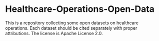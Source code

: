# Healthcare-Operations-Open-Data
This is a repository collecting some open datasets on healthcare operations. Each dataset should be cited separately with proper attributions. The license is Apache License 2.0.
